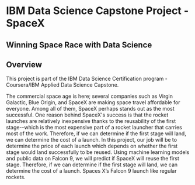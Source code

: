 # IBM Data Science Capstone Project - SpaceX

## Winning Space Race with Data Science

## Overview
This project is part of the IBM Data Science Certification program - Coursera/IBM Applied Data Science Capstone.

The commercial space age is here; several companies such as Virgin Galactic, Blue Origin, and SpaceX are making space travel affordable for everyone. Among all of them, SpaceX perhaps stands out as the most successful. One reason behind SpaceX's success is that the rocket launches are relatively inexpensive thanks to the reusability of the first stage--which is the most expensive part of a rocket launcher that carries most of the work. Therefore, if we can determine if the first stage will land, we can determine the cost of a launch. In this project, our job will be to determine the price of each launch which depends on whether the first stage would land successfully to be reused. Using machine learning models and public data on Falcon 9, we will predict if SpaceX will reuse the first stage. Therefore, if we can determine if the first stage will land, we can determine the cost of a launch. Spaces X’s Falcon 9 launch like regular rockets. 
